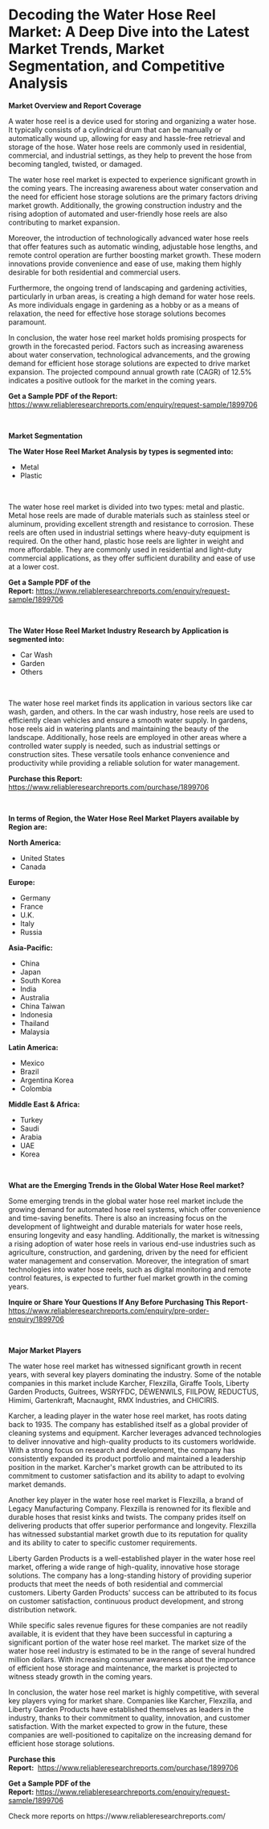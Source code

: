 <p><h1>Decoding the Water Hose Reel Market: A Deep Dive into the Latest Market Trends, Market Segmentation, and Competitive Analysis</h1></p><p><strong>Market Overview and Report Coverage</strong></p>
<p><p>A water hose reel is a device used for storing and organizing a water hose. It typically consists of a cylindrical drum that can be manually or automatically wound up, allowing for easy and hassle-free retrieval and storage of the hose. Water hose reels are commonly used in residential, commercial, and industrial settings, as they help to prevent the hose from becoming tangled, twisted, or damaged.</p><p>The water hose reel market is expected to experience significant growth in the coming years. The increasing awareness about water conservation and the need for efficient hose storage solutions are the primary factors driving market growth. Additionally, the growing construction industry and the rising adoption of automated and user-friendly hose reels are also contributing to market expansion.</p><p>Moreover, the introduction of technologically advanced water hose reels that offer features such as automatic winding, adjustable hose lengths, and remote control operation are further boosting market growth. These modern innovations provide convenience and ease of use, making them highly desirable for both residential and commercial users.</p><p>Furthermore, the ongoing trend of landscaping and gardening activities, particularly in urban areas, is creating a high demand for water hose reels. As more individuals engage in gardening as a hobby or as a means of relaxation, the need for effective hose storage solutions becomes paramount.</p><p>In conclusion, the water hose reel market holds promising prospects for growth in the forecasted period. Factors such as increasing awareness about water conservation, technological advancements, and the growing demand for efficient hose storage solutions are expected to drive market expansion. The projected compound annual growth rate (CAGR) of 12.5% indicates a positive outlook for the market in the coming years.</p></p>
<p><strong>Get a Sample PDF of the Report:</strong> <a href="https://www.reliableresearchreports.com/enquiry/request-sample/1899706">https://www.reliableresearchreports.com/enquiry/request-sample/1899706</a></p>
<p>&nbsp;</p>
<p><strong>Market Segmentation</strong></p>
<p><strong>The Water Hose Reel Market Analysis by types is segmented into:</strong></p>
<p><ul><li>Metal</li><li>Plastic</li></ul></p>
<p>&nbsp;</p>
<p><p>The water hose reel market is divided into two types: metal and plastic. Metal hose reels are made of durable materials such as stainless steel or aluminum, providing excellent strength and resistance to corrosion. These reels are often used in industrial settings where heavy-duty equipment is required. On the other hand, plastic hose reels are lighter in weight and more affordable. They are commonly used in residential and light-duty commercial applications, as they offer sufficient durability and ease of use at a lower cost.</p></p>
<p><strong>Get a Sample PDF of the Report:</strong>&nbsp;<a href="https://www.reliableresearchreports.com/enquiry/request-sample/1899706">https://www.reliableresearchreports.com/enquiry/request-sample/1899706</a></p>
<p>&nbsp;</p>
<p><strong>The Water Hose Reel Market Industry Research by Application is segmented into:</strong></p>
<p><ul><li>Car Wash</li><li>Garden</li><li>Others</li></ul></p>
<p>&nbsp;</p>
<p><p>The water hose reel market finds its application in various sectors like car wash, garden, and others. In the car wash industry, hose reels are used to efficiently clean vehicles and ensure a smooth water supply. In gardens, hose reels aid in watering plants and maintaining the beauty of the landscape. Additionally, hose reels are employed in other areas where a controlled water supply is needed, such as industrial settings or construction sites. These versatile tools enhance convenience and productivity while providing a reliable solution for water management.</p></p>
<p><strong>Purchase this Report:</strong>&nbsp; <a href="https://www.reliableresearchreports.com/purchase/1899706">https://www.reliableresearchreports.com/purchase/1899706</a></p>
<p>&nbsp;</p>
<p><strong>In terms of Region, the Water Hose Reel Market Players available by Region are:</strong></p>
<p>
    <p> <strong> North America: </strong>
        <ul>
            <li>United States</li>
            <li>Canada</li>
        </ul>
        </p> 
    <p> <strong> Europe: </strong>
        <ul>
            <li>Germany</li>
            <li>France</li>
            <li>U.K.</li>
            <li>Italy</li>
            <li>Russia</li>
        </ul>
        </p> 
    <p> <strong> Asia-Pacific: </strong>
        <ul>
            <li>China</li>
            <li>Japan</li>
            <li>South Korea</li>
            <li>India</li>
            <li>Australia</li>
            <li>China Taiwan</li>
            <li>Indonesia</li>
            <li>Thailand</li>
            <li>Malaysia</li>
        </ul>
        </p> 
    <p> <strong> Latin America: </strong>
        <ul>
            <li>Mexico</li>
            <li>Brazil</li>
            <li>Argentina Korea</li>
            <li>Colombia</li>
        </ul>
        </p> 
    <p> <strong> Middle East & Africa: </strong>
        <ul>
            <li>Turkey</li>
            <li>Saudi</li>
            <li>Arabia</li>
            <li>UAE</li>
            <li>Korea</li>
        </ul>
    </p>
    </p>
<p>&nbsp;</p>
<p><strong>What are the Emerging Trends in the Global Water Hose Reel market?</strong></p>
<p><p>Some emerging trends in the global water hose reel market include the growing demand for automated hose reel systems, which offer convenience and time-saving benefits. There is also an increasing focus on the development of lightweight and durable materials for water hose reels, ensuring longevity and easy handling. Additionally, the market is witnessing a rising adoption of water hose reels in various end-use industries such as agriculture, construction, and gardening, driven by the need for efficient water management and conservation. Moreover, the integration of smart technologies into water hose reels, such as digital monitoring and remote control features, is expected to further fuel market growth in the coming years.</p></p>
<p><strong>Inquire or Share Your Questions If Any Before Purchasing This Report</strong>- <a href="https://www.reliableresearchreports.com/enquiry/pre-order-enquiry/1899706">https://www.reliableresearchreports.com/enquiry/pre-order-enquiry/1899706</a></p>
<p>&nbsp;</p>
<p><strong>Major Market Players</strong></p>
<p><p>The water hose reel market has witnessed significant growth in recent years, with several key players dominating the industry. Some of the notable companies in this market include Karcher, Flexzilla, Giraffe Tools, Liberty Garden Products, Guitrees, WSRYFDC, DEWENWILS, FIILPOW, REDUCTUS, Himimi, Gartenkraft, Macnaught, RMX Industries, and CHICIRIS.</p><p>Karcher, a leading player in the water hose reel market, has roots dating back to 1935. The company has established itself as a global provider of cleaning systems and equipment. Karcher leverages advanced technologies to deliver innovative and high-quality products to its customers worldwide. With a strong focus on research and development, the company has consistently expanded its product portfolio and maintained a leadership position in the market. Karcher's market growth can be attributed to its commitment to customer satisfaction and its ability to adapt to evolving market demands.</p><p>Another key player in the water hose reel market is Flexzilla, a brand of Legacy Manufacturing Company. Flexzilla is renowned for its flexible and durable hoses that resist kinks and twists. The company prides itself on delivering products that offer superior performance and longevity. Flexzilla has witnessed substantial market growth due to its reputation for quality and its ability to cater to specific customer requirements.</p><p>Liberty Garden Products is a well-established player in the water hose reel market, offering a wide range of high-quality, innovative hose storage solutions. The company has a long-standing history of providing superior products that meet the needs of both residential and commercial customers. Liberty Garden Products' success can be attributed to its focus on customer satisfaction, continuous product development, and strong distribution network.</p><p>While specific sales revenue figures for these companies are not readily available, it is evident that they have been successful in capturing a significant portion of the water hose reel market. The market size of the water hose reel industry is estimated to be in the range of several hundred million dollars. With increasing consumer awareness about the importance of efficient hose storage and maintenance, the market is projected to witness steady growth in the coming years.</p><p>In conclusion, the water hose reel market is highly competitive, with several key players vying for market share. Companies like Karcher, Flexzilla, and Liberty Garden Products have established themselves as leaders in the industry, thanks to their commitment to quality, innovation, and customer satisfaction. With the market expected to grow in the future, these companies are well-positioned to capitalize on the increasing demand for efficient hose storage solutions.</p></p>
<p><strong>Purchase this Report:</strong>&nbsp;&nbsp;<a href="https://www.reliableresearchreports.com/purchase/1899706">https://www.reliableresearchreports.com/purchase/1899706</a></p>
<p></p>
<p><strong>Get a Sample PDF of the Report:</strong>&nbsp;<a href="https://www.reliableresearchreports.com/enquiry/request-sample/1899706">https://www.reliableresearchreports.com/enquiry/request-sample/1899706</a></p>
<p>Check more reports on https://www.reliableresearchreports.com/</p>